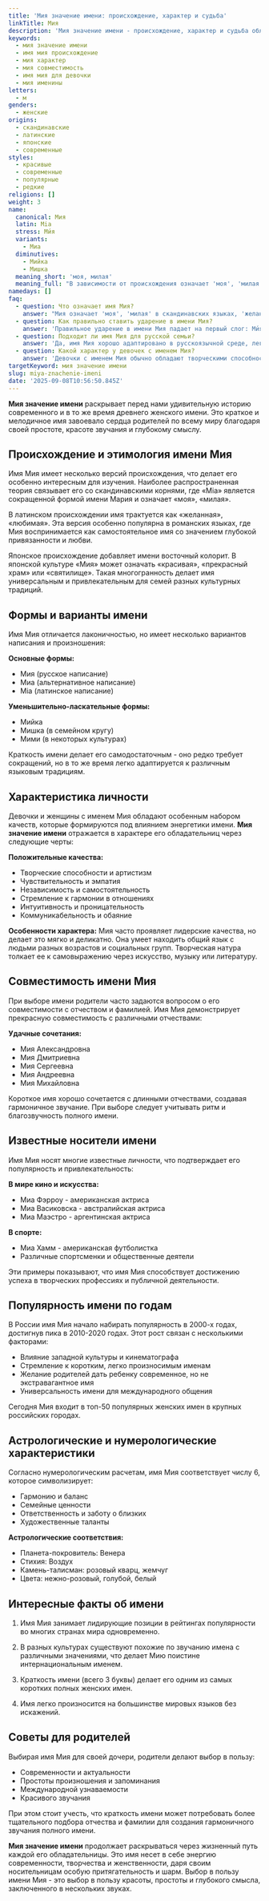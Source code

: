 ```yaml
---
title: 'Мия значение имени: происхождение, характер и судьба'
linkTitle: Мия
description: 'Мия значение имени - происхождение, характер и судьба обладательниц. Узнайте всё о красивом имени Мия: варианты написания, совместимость, именины и знаменитые носители.'
keywords:
  - мия значение имени
  - имя мия происхождение
  - мия характер
  - мия совместимость
  - имя мия для девочки
  - мия именины
letters:
  - м
genders:
  - женские
origins:
  - скандинавские
  - латинские
  - японские
  - современные
styles:
  - красивые
  - современные
  - популярные
  - редкие
religions: []
weight: 3
name:
  canonical: Мия
  latin: Mia
  stress: Ми́я
  variants:
    - Миа
  diminutives:
    - Мийка
    - Мишка
  meaning_short: 'моя, милая'
  meaning_full: "В зависимости от происхождения означает 'моя', 'милая', 'желанная' или 'морская'"
namedays: []
faq:
  - question: Что означает имя Мия?
    answer: "Мия означает 'моя', 'милая' в скандинавских языках, 'желанная' в латинском происхождении, а в японской культуре может означать 'красивая' или 'прекрасный храм'."
  - question: Как правильно ставить ударение в имени Мия?
    answer: 'Правильное ударение в имени Мия падает на первый слог: Ми́я.'
  - question: Подходит ли имя Мия для русской семьи?
    answer: 'Да, имя Мия хорошо адаптировано в русскоязычной среде, легко произносится и красиво звучит в сочетании с русскими отчествами и фамилиями.'
  - question: Какой характер у девочек с именем Мия?
    answer: 'Девочки с именем Мия обычно обладают творческими способностями, чувствительностью, независимостью и стремлением к гармонии в отношениях.'
targetKeyword: мия значение имени
slug: miya-znachenie-imeni
date: '2025-09-08T10:56:50.845Z'
---
```


**Мия значение имени** раскрывает перед нами удивительную историю современного и в то же время древнего женского имени. Это краткое и мелодичное имя завоевало сердца родителей по всему миру благодаря своей простоте, красоте звучания и глубокому смыслу.

## Происхождение и этимология имени Мия

Имя Мия имеет несколько версий происхождения, что делает его особенно интересным для изучения. Наиболее распространенная теория связывает его со скандинавскими корнями, где «Mia» является сокращенной формой имени Мария и означает «моя», «милая».

В латинском происхождении имя трактуется как «желанная», «любимая». Эта версия особенно популярна в романских языках, где Мия воспринимается как самостоятельное имя со значением глубокой привязанности и любви.

Японское происхождение добавляет имени восточный колорит. В японской культуре «Мия» может означать «красивая», «прекрасный храм» или «святилище». Такая многогранность делает имя универсальным и привлекательным для семей разных культурных традиций.

## Формы и варианты имени

Имя Мия отличается лаконичностью, но имеет несколько вариантов написания и произношения:

**Основные формы:**

- Мия (русское написание)
- Миа (альтернативное написание)
- Mia (латинское написание)

**Уменьшительно-ласкательные формы:**

- Мийка
- Мишка (в семейном кругу)
- Мими (в некоторых культурах)

Краткость имени делает его самодостаточным - оно редко требует сокращений, но в то же время легко адаптируется к различным языковым традициям.

## Характеристика личности

Девочки и женщины с именем Мия обладают особенным набором качеств, которые формируются под влиянием энергетики имени. **Мия значение имени** отражается в характере его обладательниц через следующие черты:

**Положительные качества:**

- Творческие способности и артистизм
- Чувствительность и эмпатия
- Независимость и самостоятельность
- Стремление к гармонии в отношениях
- Интуитивность и проницательность
- Коммуникабельность и обаяние

**Особенности характера:**
Мия часто проявляет лидерские качества, но делает это мягко и деликатно. Она умеет находить общий язык с людьми разных возрастов и социальных групп. Творческая натура толкает ее к самовыражению через искусство, музыку или литературу.

## Совместимость имени Мия

При выборе имени родители часто задаются вопросом о его совместимости с отчеством и фамилией. Имя Мия демонстрирует прекрасную совместимость с различными отчествами:

**Удачные сочетания:**

- Мия Александровна
- Мия Дмитриевна
- Мия Сергеевна
- Мия Андреевна
- Мия Михайловна

Короткое имя хорошо сочетается с длинными отчествами, создавая гармоничное звучание. При выборе следует учитывать ритм и благозвучность полного имени.

## Известные носители имени

Имя Мия носят многие известные личности, что подтверждает его популярность и привлекательность:

**В мире кино и искусства:**

- Миа Фэрроу - американская актриса
- Миа Васиковска - австралийская актриса
- Миа Маэстро - аргентинская актриса

**В спорте:**

- Миа Хамм - американская футболистка
- Различные спортсменки и общественные деятели

Эти примеры показывают, что имя Мия способствует достижению успеха в творческих профессиях и публичной деятельности.

## Популярность имени по годам

В России имя Мия начало набирать популярность в 2000-х годах, достигнув пика в 2010-2020 годах. Этот рост связан с несколькими факторами:

- Влияние западной культуры и кинематографа
- Стремление к коротким, легко произносимым именам
- Желание родителей дать ребенку современное, но не экстравагантное имя
- Универсальность имени для международного общения

Сегодня Мия входит в топ-50 популярных женских имен в крупных российских городах.

## Астрологические и нумерологические характеристики

Согласно нумерологическим расчетам, имя Мия соответствует числу 6, которое символизирует:

- Гармонию и баланс
- Семейные ценности
- Ответственность и заботу о близких
- Художественные таланты

**Астрологические соответствия:**

- Планета-покровитель: Венера
- Стихия: Воздух
- Камень-талисман: розовый кварц, жемчуг
- Цвета: нежно-розовый, голубой, белый

## Интересные факты об имени

1. Имя Мия занимает лидирующие позиции в рейтингах популярности во многих странах мира одновременно.

2. В разных культурах существуют похожие по звучанию имена с различными значениями, что делает Мию поистине интернациональным именем.

3. Краткость имени (всего 3 буквы) делает его одним из самых коротких полных женских имен.

4. Имя легко произносится на большинстве мировых языков без искажений.

## Советы для родителей

Выбирая имя Мия для своей дочери, родители делают выбор в пользу:

- Современности и актуальности
- Простоты произношения и запоминания
- Международной узнаваемости
- Красивого звучания

При этом стоит учесть, что краткость имени может потребовать более тщательного подбора отчества и фамилии для создания гармоничного звучания полного имени.

**Мия значение имени** продолжает раскрываться через жизненный путь каждой его обладательницы. Это имя несет в себе энергию современности, творчества и женственности, даря своим носительницам особую притягательность и шарм. Выбор в пользу имени Мия - это выбор в пользу красоты, простоты и глубокого смысла, заключенного в нескольких звуках.
